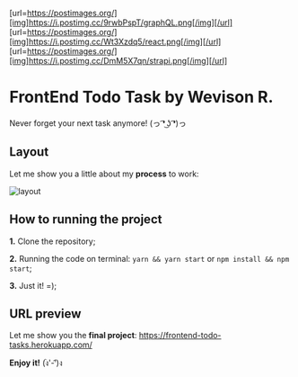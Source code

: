 [url=https://postimages.org/][img]https://i.postimg.cc/9rwbPspT/graphQL.png[/img][/url] [url=https://postimages.org/][img]https://i.postimg.cc/Wt3Xzdq5/react.png[/img][/url] [url=https://postimages.org/][img]https://i.postimg.cc/DmM5X7qn/strapi.png[/img][/url]

# FrontEnd Todo Task by Wevison R.
Never forget your next task anymore! (っ ͡❛ ͜ʖ ͡❛)っ

## Layout
Let me show you a little about my __process__ to work:

![layout](https://www.imagemhost.com.br/images/2022/03/31/layout.jpg)

## How to running the project
__1.__ Clone the repository;  

__2.__ Running the code on terminal: `yarn && yarn start` or `npm install && npm start`;  

__3.__ Just it! =);  

## URL preview
Let me show you the **final project**: https://frontend-todo-tasks.herokuapp.com/

__Enjoy it!__ (ง︡'-'︠)ง
